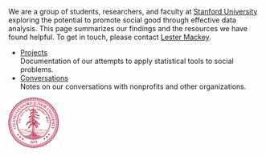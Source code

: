 We are a group of students, researchers, and faculty at <a href="http://stats-for-good.stanford.edu/">Stanford University</a> exploring the potential to promote social good through effective data analysis. 
This page summarizes our findings and the resources we have found helpful.
To get in touch, please contact [Lester Mackey](mailto:lmackey@stanford.edu).

- [Projects](/projects.html)<br>Documentation of our attempts to apply statistical tools to social problems.
- [Conversations](/conversations.html)<br>Notes on our conversations with nonprofits and other organizations.

<div class="logos">
  <a href="http://stats-for-good.stanford.edu"><img src="/images/stanford.png" alt="Stanford" style="width: 100px;"/></a>
</div>
